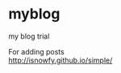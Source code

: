 # myblog
my blog trial

For adding posts<br/>
<a href="http://isnowfy.github.io/simple/" target="_blank">http://isnowfy.github.io/simple/</a>

